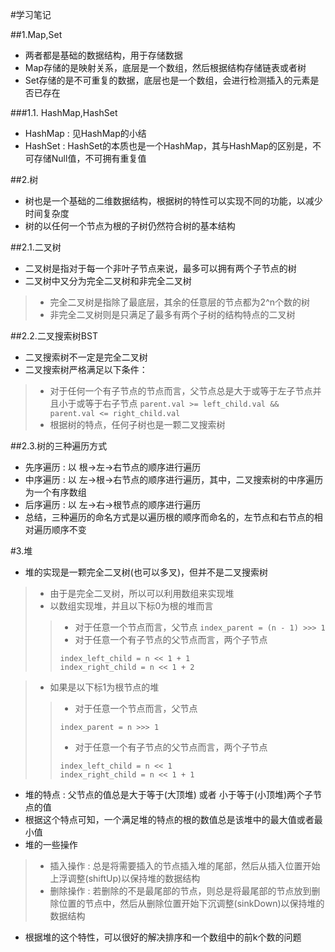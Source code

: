 #学习笔记

##1.Map,Set
* 两者都是基础的数据结构，用于存储数据
* Map存储的是映射关系，底层是一个数组，然后根据结构存储链表或者树
* Set存储的是不可重复的数据，底层也是一个数组，会进行检测插入的元素是否已存在

###1.1. HashMap,HashSet
* HashMap : 见HashMap的小结
* HashSet : HashSet的本质也是一个HashMap，其与HashMap的区别是，不可存储Null值，不可拥有重复值

##2.树
* 树也是一个基础的二维数据结构，根据树的特性可以实现不同的功能，以减少时间复杂度
* 树的以任何一个节点为根的子树仍然符合树的基本结构

##2.1.二叉树
* 二叉树是指对于每一个非叶子节点来说，最多可以拥有两个子节点的树
* 二叉树中又分为完全二叉树和非完全二叉树
>* 完全二叉树是指除了最底层，其余的任意层的节点都为2^n个数的树
>* 非完全二叉树则是只满足了最多有两个子树的结构特点的二叉树

##2.2.二叉搜索树BST
* 二叉搜索树不一定是完全二叉树
* 二叉搜索树严格满足以下条件：
>* 对于任何一个有子节点的节点而言，父节点总是大于或等于左子节点并且小于或等于右子节点
> ``parent.val >= left_child.val && parent.val <= right_child.val``
>* 根据树的特点，任何子树也是一颗二叉搜索树

##2.3.树的三种遍历方式
* 先序遍历 : 以 根->左->右节点的顺序进行遍历
* 中序遍历 : 以 左->根->右节点的顺序进行遍历，其中，二叉搜索树的中序遍历为一个有序数组
* 后序遍历 : 以 左->右->根节点的顺序进行遍历
* 总结，三种遍历的命名方式是以遍历根的顺序而命名的，左节点和右节点的相对遍历顺序不变

#3.堆
* 堆的实现是一颗完全二叉树(也可以多叉)，但并不是二叉搜索树
>* 由于是完全二叉树，所以可以利用数组来实现堆
>* 以数组实现堆，并且以下标0为根的堆而言
>>* 对于任意一个节点而言，父节点 
>>```index_parent = (n - 1) >>> 1```
>>* 对于任意一个有子节点的父节点而言，两个子节点 
>>```
>>index_left_child = n << 1 + 1
>>index_right_child = n << 1 + 2
>>```

>* 如果是以下标1为根节点的堆
>>* 对于任意一个节点而言，父节点 
>>```
>>index_parent = n >>> 1
>>```
>>* 对于任意一个有子节点的父节点而言，两个子节点 
>>```
>>index_left_child = n << 1 
>>index_right_child = n << 1 + 1
>>```
* 堆的特点 : 父节点的值总是大于等于(大顶堆) 或者 小于等于(小顶堆)两个子节点的值
* 根据这个特点可知，一个满足堆的特点的根的数值总是该堆中的最大值或者最小值
* 堆的一些操作
>* 插入操作 : 总是将需要插入的节点插入堆的尾部，然后从插入位置开始上浮调整(shiftUp)以保持堆的数据结构
>* 删除操作 : 若删除的不是最尾部的节点，则总是将最尾部的节点放到删除位置的节点中，然后从删除位置开始下沉调整(sinkDown)以保持堆的数据结构
* 根据堆的这个特性，可以很好的解决排序和一个数组中的前k个数的问题
